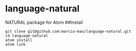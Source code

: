 # language-natural
NATURAL package for Atom
##Install
```
git clone git@github.com:marcio-mao/language-natural.git
cd language-natural
atom install
atom link
```
